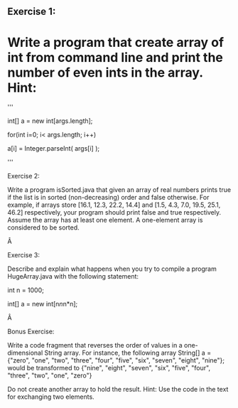 ## Exercise 1:

# Write a program that create array of int from command line and print the number of even ints in the array. Hint:

'''

int[] a = new int[args.length];

for(int i=0; i< args.length; i++)

a[i] = Integer.parseInt( args[i] );

'''

Exercise 2:

Write a program isSorted.java that given an array of real numbers prints true if the list is in sorted (non-decreasing) order and false otherwise. For example, if arrays store [16.1, 12.3, 22.2, 14.4] and [1.5, 4.3, 7.0, 19.5, 25.1, 46.2] respectively, your program should print false and true respectively. Assume the array has at least one element. A one-element array is considered to be sorted.

Â 

Exercise 3:

Describe and explain what happens when you try to compile a program HugeArray.java with the following statement:

int n = 1000;

int[] a = new int[n*n*n*n];

Â 

Bonus Exercise:

Write a code fragment that reverses the order of values in a one-dimensional String array. For instance, the following array String[] a = {"zero", "one", "two", "three", "four", "five", "six", "seven", "eight", "nine"}; would be transformed to {"nine", "eight", "seven", "six", "five", "four", "three", "two", "one", "zero"}

Do not create another array to hold the result. Hint: Use the code in the text for exchanging two elements.
